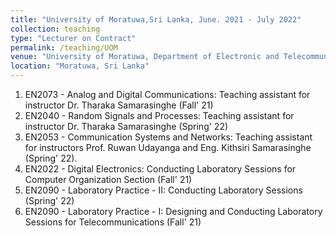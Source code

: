 ```yaml
---
title: "University of Moratuwa,Sri Lanka, June. 2021 - July 2022"
collection: teaching
type: "Lecturer on Contract"
permalink: /teaching/UOM
venue: "University of Moratuwa, Department of Electronic and Telecommunication Engineering"
location: "Moratuwa, Sri Lanka"
---
```


1. EN2073 - Analog and Digital Communications: Teaching assistant for instructor Dr. Tharaka Samarasinghe (Fall' 21)
2. EN2040 - Random Signals and Processes: Teaching assistant for instructor Dr. Tharaka Samarasinghe (Spring' 22)
3. EN2053 - Communication Systems and Networks: Teaching assistant for instructors Prof. Ruwan Udayanga and Eng. Kithsiri Samarasinghe (Spring' 22).
4. EN2022 - Digital Electronics: Conducting Laboratory Sessions for Computer Organization Section (Fall' 21)
5. EN2090 - Laboratory Practice - II: Conducting Laboratory Sessions (Spring' 22)
6. EN2090 - Laboratory Practice - I: Designing and Conducting Laboratory Sessions for Telecommunications (Fall' 21)
